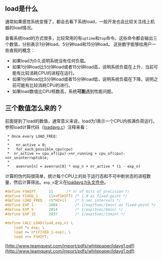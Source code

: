 ## load是什么

通常如果感觉系统变慢了，都会去看下系统load，一般开发也会比较关注线上机器的load情况。

查看系统load的方式很多，比较常用的有`uptime`和`top`命令。这些命令都会输出三个数值，分别表示1分钟load、5分钟load和15分钟load。
这些数字能够给用户一些直观的概念：

* 如果load为0.0,说明系统没有任何负载。
* 如果1分钟load比5分钟load或者15分钟load高，说明系统负载在上升，当前可能有比较消耗CPU的进程在运行。
* 如果1分钟load比5分钟load或者15分钟load低，说明系统负载在下降，说明之前可能有比较消耗CPU的进行。
* 如果load数值比CPU核数高，系统**可能**遇到性能问题。


## 三个数值怎么来的？

前面提到了load的数值，通常意义来说，load为1表示一个CPU内核满负荷运行。参照load计算代码（[loadavg.c](https://github.com/torvalds/linux/blob/master/kernel/sched/loadavg.c)）注释来看：

```
 * Once every LOAD_FREQ:
 *
 *   nr_active = 0;
 *   for_each_possible_cpu(cpu)
 *	nr_active += cpu_of(cpu)->nr_running + cpu_of(cpu)->nr_uninterruptible;
 *
 *   avenrun[n] = avenrun[0] * exp_n + nr_active * (1 - exp_n)
```

计算的伪代码很简单，统计每个CPU上的处于运行态和不可中断状态的进程数量，然后计算得出。`exp_n`定义在[loadavg.h头文件中](https://github.com/torvalds/linux/blob/master/include/linux/sched/loadavg.h)。

```c
#define FSHIFT		11		/* nr of bits of precision */
#define FIXED_1		(1<<FSHIFT)	/* 1.0 as fixed-point */
#define LOAD_FREQ	(5*HZ+1)	/* 5 sec intervals */
#define EXP_1		1884		/* 1/exp(5sec/1min) as fixed-point */
#define EXP_5		2014		/* 1/exp(5sec/5min) */
#define EXP_15		2037		/* 1/exp(5sec/15min) */

#define CALC_LOAD(load,exp,n) \
	load *= exp; \
	load += n*(FIXED_1-exp); \
	load >>= FSHIFT;
```

[http://www.teamquest.com/import/pdfs/whitepaper/ldavg1.pdf](http://www.teamquest.com/import/pdfs/whitepaper/ldavg1.pdf)
